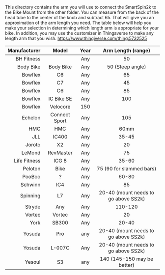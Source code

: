 This directory contains the arm you will use to connect the SmartSpin2k to the Bike Mount from the other folder. You can measure from the back of the head tube to the center of the knob and subtract 65. That will give you an approximation of the arm length you need. The table below will help you make your selection in determining which length arm is appropriate for your bike. In addition, you may use the customizer in Thingaverse to make any length arm that you wish. 
https://www.thingiverse.com/thing:5732525

Manufacturer|Model|Year|Arm Length (range)
----------: |:---:|:---:|:------:
BH Fitness||Any|50
Body Bike|Body Bike|Any|50 (Steep angle)
Bowflex|C6|Any|65
Bowflex|C7|Any|45
Bowflex|C6|Any|85
Bowflex|IC Bike SE|Any|100
Bowflex|Velocore|150
Echelon|Connect Sport|Any| 105
HMC|HMC|Any|60mm
JLL|IC400|Any|35-45
Joroto|X2|Any|20
LeMond|RevMaster|Any|75
Life Fitness|ICG 8|Any|35-60
Peloton|Bike|Any|75 (90 for slammed bars)
PooBoo|?|Any|60-80
Schwinn|IC4|Any|85
Spinning|L7|Any|20-40 (mount needs to go above SS2k)
Stryde|Any|Any|110-120
Vortec|Vortec|Any|20
York|SB300|Any|20-40
Yosuda|Pro|any|20-40 (mount needs to go above SS2k)
Yosuda|L-007C|Any|20-40 (mount needs to go above SS2k)
Yesoul|S3|any| 140 (145-150 may be better)



